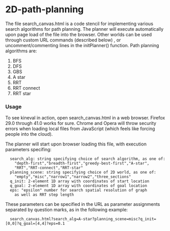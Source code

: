 # 2D-path-planning

The file search_canvas.html is a code stencil for implementing various search algorithms for path planning. The planner will execute automatically upon page load of the file into the browser. Other worlds can be used through custom URL commands (described below) , or uncomment/commenting lines in the initPlanner() function.
Path planning algorithms are:
  1. BFS
  2. DFS
  3. GBS
  4. A star
  5. RRT
  6. RRT connect
  7. RRT star

### Usage

To see kineval in action, open search_canvas.html in a web browser. Firefox 29.0 through 41.0 works for sure. Chrome and Opera will throw security errors when loading local files from JavaScript (which feels like forcing people into the cloud).

The planner will start upon browser loading this file, with execution parameters specifing:

      search_alg: string specifying choice of search algorithm, as one of:
        "depth-first","breadth-first","greedy-best-first","A-star",
        "RRT","RRT-connect","RRT-star"
      planning_scene: string specifying choice of 2D world, as one of:
        "empty","misc","narrow1","narrow2","three_sections"
      q_init: 2-element 1D array with coordinates of start location
      q_goal: 2-element 1D array with coordinates of goal location
      eps: "epsilon" number for search spatial resolution of graph 
        as well as RRT step length

These parameters can be specified in the URL as parameter assignments separated by question marks, as in the following example: 

      search_canvas.html?search_alg=A-star?planning_scene=misc?q_init=[0,0]?q_goal=[4,4]?eps=0.1
